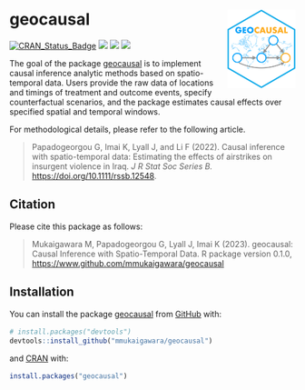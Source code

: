
<!-- README.md is generated from README.Rmd. Please edit that file -->

# geocausal <a href="https://github.com/mmukaigawara/geocausal"><img src="inst/figure/logo.png" align="right" height="138" /></a>

<!-- badges: start -->

[![CRAN_Status_Badge](http://www.r-pkg.org/badges/version/geocausal?color=green)](https://cran.r-project.org/package=geocausal)
[![](http://cranlogs.r-pkg.org/badges/grand-total/geocausal?color=green)](https://cran.r-project.org/package=geocausal)
[![](http://cranlogs.r-pkg.org/badges/geocausal?color=green)](https://cran.r-project.org/package=geocausal)
[![](http://cranlogs.r-pkg.org/badges/last-week/geocausal?color=green)](https://cran.r-project.org/package=geocausal)
<!-- badges: end -->

The goal of the package
[geocausal](https://github.com/mmukaigawara/geocausal) is to implement
causal inference analytic methods based on spatio-temporal data. Users
provide the raw data of locations and timings of treatment and outcome
events, specify counterfactual scenarios, and the package estimates
causal effects over specified spatial and temporal windows.

For methodological details, please refer to the following article.

> Papadogeorgou G, Imai K, Lyall J, and Li F (2022). Causal inference
> with spatio-temporal data: Estimating the effects of airstrikes on
> insurgent violence in Iraq. *J R Stat Soc Series B.*
> <https://doi.org/10.1111/rssb.12548>.

## Citation

Please cite this package as follows:

> Mukaigawara M, Papadogeorgou G, Lyall J, Imai K (2023). geocausal:
> Causal Inference with Spatio-Temporal Data. R package version 0.1.0,
> <https://www.github.com/mmukaigawara/geocausal>

## Installation

You can install the package
[geocausal](https://github.com/mmukaigawara/geocausal) from
[GitHub](https://github.com/) with:

``` r
# install.packages("devtools")
devtools::install_github("mmukaigawara/geocausal")
```

and [CRAN](https://cran.r-project.org/web/packages/geocausal/index.html)
with:

``` r
install.packages("geocausal")
```
